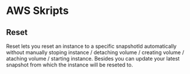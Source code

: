 # AWS Skripts
## Reset
Reset lets you reset an instance to a specific snapshotId automatically without manually
stoping instance / detaching volume / creating volume / ataching volume / starting instance.
Besides you can update your latest snapshot from which the instance will be reseted to.